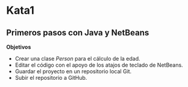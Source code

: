 # Kata1
## Primeros pasos con Java y NetBeans

**Objetivos**
* Crear una clase _Person_ para el cálculo de la edad.
* Editar el código con el apoyo de los atajos de teclado de NetBeans.
* Guardar el proyecto en un repositorio local Git.
* Subir el repositorio a GitHub.
